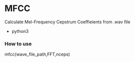 # MFCC
Calculate Mel-Frequency Cepstrum Coeffieients from .wav file
- python3
### How to use
mfcc(wave_file_path,FFT,nceps)
